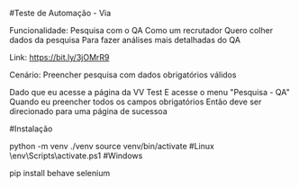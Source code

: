 #Teste de Automação - Via

Funcionalidade: Pesquisa com o QA Como um recrutador Quero colher dados da pesquisa Para fazer análises mais detalhadas do QA

Link: https://bit.ly/3jOMrR9

Cenário: Preencher pesquisa com dados obrigatórios válidos

Dado que eu acesse a página da VV Test E acesse o menu "Pesquisa - QA" Quando eu preencher todos os campos obrigatórios Então deve ser direcionado para uma página de sucessoa

#Instalação

python -m venv ./venv
source venv/bin/activate #Linux
\env\Scripts\activate.ps1 #Windows

pip install behave selenium
